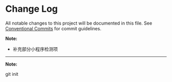 # Change Log

All notable changes to this project will be documented in this file.
See [Conventional Commits](https://conventionalcommits.org) for commit guidelines.

<a name="0.0.3"></a>

**Note:**

- 补充部分小程序检测项

---

<a name="0.0.1"></a>

**Note:**

git init
